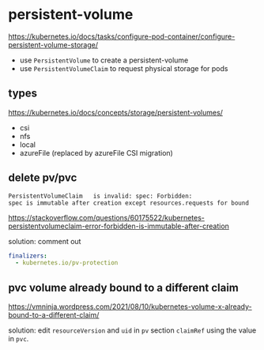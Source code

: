 # persistent-volume

https://kubernetes.io/docs/tasks/configure-pod-container/configure-persistent-volume-storage/

- use `PersistentVolume` to create a persistent-volume
- use `PersistentVolumeClaim` to request physical storage for pods

## types
https://kubernetes.io/docs/concepts/storage/persistent-volumes/
- csi
- nfs
- local
- azureFile (replaced by azureFile CSI migration)

## delete pv/pvc
```
PersistentVolumeClaim   is invalid: spec: Forbidden:
spec is immutable after creation except resources.requests for bound
```
https://stackoverflow.com/questions/60175522/kubernetes-persistentvolumeclaim-error-forbidden-is-immutable-after-creation

solution: comment out
```yaml
finalizers:
  - kubernetes.io/pv-protection
```

## pvc volume already bound to a different claim
https://vmninja.wordpress.com/2021/08/10/kubernetes-volume-x-already-bound-to-a-different-claim/

solution: edit `resourceVersion` and `uid` in `pv` section `claimRef` using the value in `pvc`.


